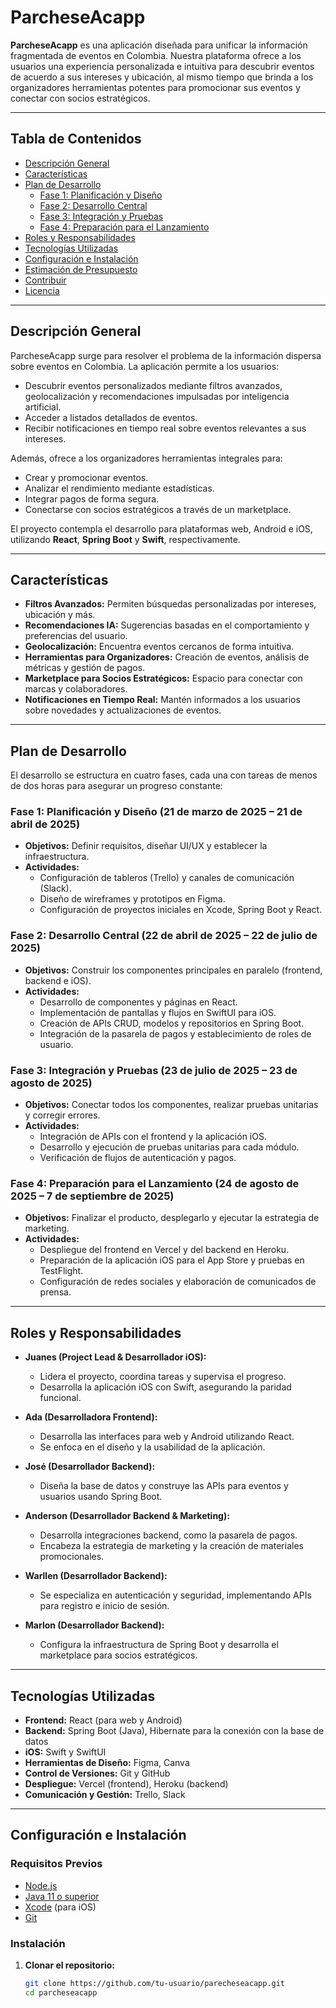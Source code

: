 # ParcheseAcapp

**ParcheseAcapp** es una aplicación diseñada para unificar la información fragmentada de eventos en Colombia. Nuestra plataforma ofrece a los usuarios una experiencia personalizada e intuitiva para descubrir eventos de acuerdo a sus intereses y ubicación, al mismo tiempo que brinda a los organizadores herramientas potentes para promocionar sus eventos y conectar con socios estratégicos.

---

## Tabla de Contenidos

- [Descripción General](#descripción-general)
- [Características](#características)
- [Plan de Desarrollo](#plan-de-desarrollo)
  - [Fase 1: Planificación y Diseño](#fase-1-planificación-y-diseño)
  - [Fase 2: Desarrollo Central](#fase-2-desarrollo-central)
  - [Fase 3: Integración y Pruebas](#fase-3-integración-y-pruebas)
  - [Fase 4: Preparación para el Lanzamiento](#fase-4-preparación-para-el-lanzamiento)
- [Roles y Responsabilidades](#roles-y-responsabilidades)
- [Tecnologías Utilizadas](#tecnologías-utilizadas)
- [Configuración e Instalación](#configuración-e-instalación)
- [Estimación de Presupuesto](#estimación-de-presupuesto)
- [Contribuir](#contribuir)
- [Licencia](#licencia)

---

## Descripción General

ParcheseAcapp surge para resolver el problema de la información dispersa sobre eventos en Colombia. La aplicación permite a los usuarios:
- Descubrir eventos personalizados mediante filtros avanzados, geolocalización y recomendaciones impulsadas por inteligencia artificial.
- Acceder a listados detallados de eventos.
- Recibir notificaciones en tiempo real sobre eventos relevantes a sus intereses.

Además, ofrece a los organizadores herramientas integrales para:
- Crear y promocionar eventos.
- Analizar el rendimiento mediante estadísticas.
- Integrar pagos de forma segura.
- Conectarse con socios estratégicos a través de un marketplace.

El proyecto contempla el desarrollo para plataformas web, Android e iOS, utilizando **React**, **Spring Boot** y **Swift**, respectivamente.

---

## Características

- **Filtros Avanzados:** Permiten búsquedas personalizadas por intereses, ubicación y más.
- **Recomendaciones IA:** Sugerencias basadas en el comportamiento y preferencias del usuario.
- **Geolocalización:** Encuentra eventos cercanos de forma intuitiva.
- **Herramientas para Organizadores:** Creación de eventos, análisis de métricas y gestión de pagos.
- **Marketplace para Socios Estratégicos:** Espacio para conectar con marcas y colaboradores.
- **Notificaciones en Tiempo Real:** Mantén informados a los usuarios sobre novedades y actualizaciones de eventos.

---

## Plan de Desarrollo

El desarrollo se estructura en cuatro fases, cada una con tareas de menos de dos horas para asegurar un progreso constante:

### Fase 1: Planificación y Diseño (21 de marzo de 2025 – 21 de abril de 2025)
- **Objetivos:** Definir requisitos, diseñar UI/UX y establecer la infraestructura.
- **Actividades:** 
  - Configuración de tableros (Trello) y canales de comunicación (Slack).
  - Diseño de wireframes y prototipos en Figma.
  - Configuración de proyectos iniciales en Xcode, Spring Boot y React.

### Fase 2: Desarrollo Central (22 de abril de 2025 – 22 de julio de 2025)
- **Objetivos:** Construir los componentes principales en paralelo (frontend, backend e iOS).
- **Actividades:**
  - Desarrollo de componentes y páginas en React.
  - Implementación de pantallas y flujos en SwiftUI para iOS.
  - Creación de APIs CRUD, modelos y repositorios en Spring Boot.
  - Integración de la pasarela de pagos y establecimiento de roles de usuario.

### Fase 3: Integración y Pruebas (23 de julio de 2025 – 23 de agosto de 2025)
- **Objetivos:** Conectar todos los componentes, realizar pruebas unitarias y corregir errores.
- **Actividades:**
  - Integración de APIs con el frontend y la aplicación iOS.
  - Desarrollo y ejecución de pruebas unitarias para cada módulo.
  - Verificación de flujos de autenticación y pagos.

### Fase 4: Preparación para el Lanzamiento (24 de agosto de 2025 – 7 de septiembre de 2025)
- **Objetivos:** Finalizar el producto, desplegarlo y ejecutar la estrategia de marketing.
- **Actividades:**
  - Despliegue del frontend en Vercel y del backend en Heroku.
  - Preparación de la aplicación iOS para el App Store y pruebas en TestFlight.
  - Configuración de redes sociales y elaboración de comunicados de prensa.

---

## Roles y Responsabilidades

- **Juanes (Project Lead & Desarrollador iOS):**  
  - Lidera el proyecto, coordina tareas y supervisa el progreso.  
  - Desarrolla la aplicación iOS con Swift, asegurando la paridad funcional.

- **Ada (Desarrolladora Frontend):**  
  - Desarrolla las interfaces para web y Android utilizando React.  
  - Se enfoca en el diseño y la usabilidad de la aplicación.

- **José (Desarrollador Backend):**  
  - Diseña la base de datos y construye las APIs para eventos y usuarios usando Spring Boot.

- **Anderson (Desarrollador Backend & Marketing):**  
  - Desarrolla integraciones backend, como la pasarela de pagos.  
  - Encabeza la estrategia de marketing y la creación de materiales promocionales.

- **Warllen (Desarrollador Backend):**  
  - Se especializa en autenticación y seguridad, implementando APIs para registro e inicio de sesión.

- **Marlon (Desarrollador Backend):**  
  - Configura la infraestructura de Spring Boot y desarrolla el marketplace para socios estratégicos.

---

## Tecnologías Utilizadas

- **Frontend:** React (para web y Android)
- **Backend:** Spring Boot (Java), Hibernate para la conexión con la base de datos
- **iOS:** Swift y SwiftUI
- **Herramientas de Diseño:** Figma, Canva
- **Control de Versiones:** Git y GitHub
- **Despliegue:** Vercel (frontend), Heroku (backend)
- **Comunicación y Gestión:** Trello, Slack

---

## Configuración e Instalación

### Requisitos Previos
- [Node.js](https://nodejs.org/)
- [Java 11 o superior](https://www.oracle.com/java/technologies/javase-jdk11-downloads.html)
- [Xcode](https://developer.apple.com/xcode/) (para iOS)
- [Git](https://git-scm.com/)

### Instalación

1. **Clonar el repositorio:**

   ```bash
   git clone https://github.com/tu-usuario/parecheseacapp.git
   cd parcheseacapp
